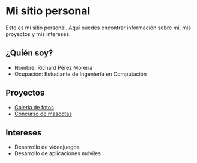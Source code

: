 # Mi sitio personal
Este es mi sitio personal. Aquí puedes encontrar información sobre mí, mis
proyectos y mis intereses.
## ¿Quién soy?
* Nombre: Richard Pérez Moreira
* Ocupación: Estudiante de Ingeniería en Computación
## Proyectos
* [Galería de fotos](https://github.com/rochardp12/ProyectoED)
* [Concurso de mascotas](https://github.com/rochardp12/ProyectoPOO-2Parcial)
## Intereses
* Desarrollo de videojuegos
* Desarrollo de aplicaciones móviles



